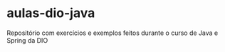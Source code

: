# aulas-dio-java

Repositório com exercícios e exemplos feitos durante o curso de Java e Spring da DIO
